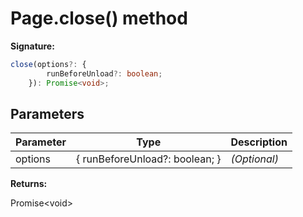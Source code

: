 # Page.close() method

**Signature:**

```typescript
close(options?: {
        runBeforeUnload?: boolean;
    }): Promise<void>;
```

## Parameters

| Parameter | Type                           | Description       |
| --------- | ------------------------------ | ----------------- |
| options   | { runBeforeUnload?: boolean; } | <i>(Optional)</i> |

**Returns:**

Promise&lt;void&gt;
